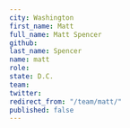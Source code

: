```yaml
---
city: Washington
first_name: Matt
full_name: Matt Spencer
github: 
last_name: Spencer
name: matt
role: 
state: D.C.
team: 
twitter: 
redirect_from: "/team/matt/"
published: false
---
```


